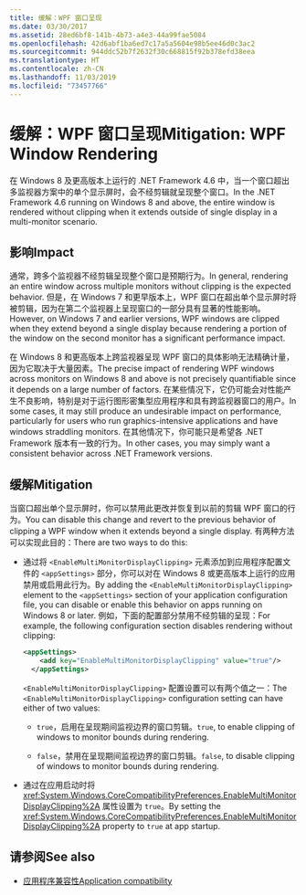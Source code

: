 ```yaml
---
title: 缓解：WPF 窗口呈现
ms.date: 03/30/2017
ms.assetid: 28ed6bf8-141b-4b73-a4e3-44a99fae5084
ms.openlocfilehash: 42d6abf1ba6ed7c17a5a5604e98b5ee46d0c3ac2
ms.sourcegitcommit: 944ddc52b7f2632f30c668815f92b378efd38eea
ms.translationtype: HT
ms.contentlocale: zh-CN
ms.lasthandoff: 11/03/2019
ms.locfileid: "73457766"
---
```

# <a name="mitigation-wpf-window-rendering"></a><span data-ttu-id="9716e-102">缓解：WPF 窗口呈现</span><span class="sxs-lookup"><span data-stu-id="9716e-102">Mitigation: WPF Window Rendering</span></span>

<span data-ttu-id="9716e-103">在 Windows 8 及更高版本上运行的 .NET Framework 4.6 中，当一个窗口超出多监视器方案中的单个显示屏时，会不经剪辑就呈现整个窗口。</span><span class="sxs-lookup"><span data-stu-id="9716e-103">In the .NET Framework 4.6 running on Windows 8 and above, the entire window is rendered without clipping when it extends outside of single display in a multi-monitor scenario.</span></span>

## <a name="impact"></a><span data-ttu-id="9716e-104">影响</span><span class="sxs-lookup"><span data-stu-id="9716e-104">Impact</span></span>

<span data-ttu-id="9716e-105">通常，跨多个监视器不经剪辑呈现整个窗口是预期行为。</span><span class="sxs-lookup"><span data-stu-id="9716e-105">In general, rendering an entire window across multiple monitors without clipping is the expected behavior.</span></span> <span data-ttu-id="9716e-106">但是，在 Windows 7 和更早版本上，WPF 窗口在超出单个显示屏时将被剪辑，因为在第二个监视器上呈现窗口的一部分具有显著的性能影响。</span><span class="sxs-lookup"><span data-stu-id="9716e-106">However, on Windows 7 and earlier versions, WPF windows are clipped when they extend beyond a single display because rendering a portion of the window on the second monitor has a significant performance impact.</span></span>

<span data-ttu-id="9716e-107">在 Windows 8 和更高版本上跨监视器呈现 WPF 窗口的具体影响无法精确计量，因为它取决于大量因素。</span><span class="sxs-lookup"><span data-stu-id="9716e-107">The precise impact of rendering WPF windows across monitors on Windows 8 and above is not precisely quantifiable since it depends on a large number of factors.</span></span> <span data-ttu-id="9716e-108">在某些情况下，它仍可能会对性能产生不良影响，特别是对于运行图形密集型应用程序和具有跨监视器窗口的用户。</span><span class="sxs-lookup"><span data-stu-id="9716e-108">In some cases, it may still produce an undesirable impact on performance, particularly for users who run graphics-intensive applications and have windows straddling monitors.</span></span> <span data-ttu-id="9716e-109">在其他情况下，你可能只是希望各 .NET Framework 版本有一致的行为。</span><span class="sxs-lookup"><span data-stu-id="9716e-109">In other cases, you may simply want a consistent behavior across .NET Framework versions.</span></span>

## <a name="mitigation"></a><span data-ttu-id="9716e-110">缓解</span><span class="sxs-lookup"><span data-stu-id="9716e-110">Mitigation</span></span>

<span data-ttu-id="9716e-111">当窗口超出单个显示屏时，你可以禁用此更改并恢复到以前的剪辑 WPF 窗口的行为。</span><span class="sxs-lookup"><span data-stu-id="9716e-111">You can disable this change and revert to the previous behavior of clipping a WPF window when it extends beyond a single display.</span></span> <span data-ttu-id="9716e-112">有两种方法可以实现此目的：</span><span class="sxs-lookup"><span data-stu-id="9716e-112">There are two ways to do this:</span></span>

- <span data-ttu-id="9716e-113">通过将 `<EnableMultiMonitorDisplayClipping>` 元素添加到应用程序配置文件的 `<appSettings>` 部分，你可以对在 Windows 8 或更高版本上运行的应用禁用或启用此行为。</span><span class="sxs-lookup"><span data-stu-id="9716e-113">By adding the `<EnableMultiMonitorDisplayClipping>` element to the `<appSettings>` section of your application configuration file, you can disable or enable this behavior on apps running on Windows 8 or later.</span></span> <span data-ttu-id="9716e-114">例如，下面的配置部分禁用不经剪辑的呈现：</span><span class="sxs-lookup"><span data-stu-id="9716e-114">For example, the following configuration section disables rendering without clipping:</span></span>

  ```xml
  <appSettings>
      <add key="EnableMultiMonitorDisplayClipping" value="true"/>
    </appSettings>
  ```

  <span data-ttu-id="9716e-115">`<EnableMultiMonitorDisplayClipping>` 配置设置可以有两个值之一：</span><span class="sxs-lookup"><span data-stu-id="9716e-115">The `<EnableMultiMonitorDisplayClipping>` configuration setting can have either of two values:</span></span>

  - <span data-ttu-id="9716e-116">`true`，启用在呈现期间监视边界的窗口剪辑。</span><span class="sxs-lookup"><span data-stu-id="9716e-116">`true`, to enable clipping of windows to monitor bounds during rendering.</span></span>

  - <span data-ttu-id="9716e-117">`false`，禁用在呈现期间监视边界的窗口剪辑。</span><span class="sxs-lookup"><span data-stu-id="9716e-117">`false`, to disable clipping of windows to monitor bounds during rendering.</span></span>

- <span data-ttu-id="9716e-118">通过在应用启动时将 <xref:System.Windows.CoreCompatibilityPreferences.EnableMultiMonitorDisplayClipping%2A> 属性设置为 `true`。</span><span class="sxs-lookup"><span data-stu-id="9716e-118">By setting the <xref:System.Windows.CoreCompatibilityPreferences.EnableMultiMonitorDisplayClipping%2A> property to `true` at app startup.</span></span>

## <a name="see-also"></a><span data-ttu-id="9716e-119">请参阅</span><span class="sxs-lookup"><span data-stu-id="9716e-119">See also</span></span>

- [<span data-ttu-id="9716e-120">应用程序兼容性</span><span class="sxs-lookup"><span data-stu-id="9716e-120">Application compatibility</span></span>](application-compatibility.md)
